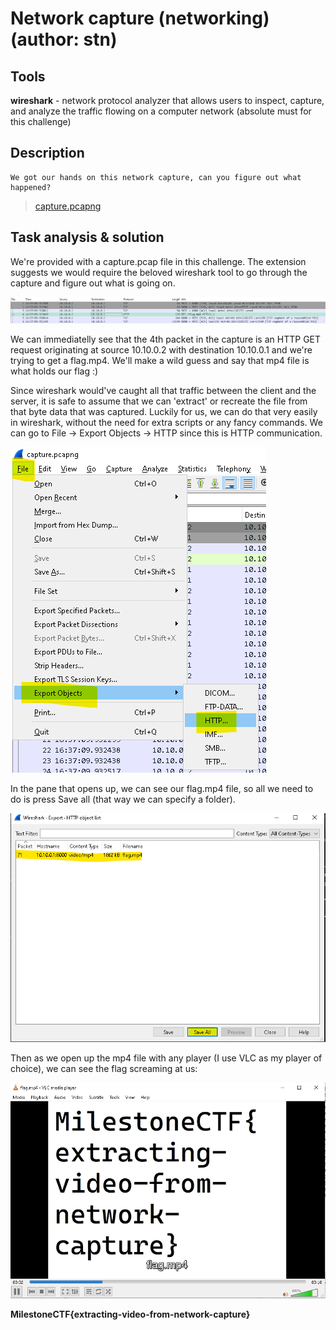 # Network capture (networking) (author: stn)

## Tools

**wireshark** - network protocol analyzer that allows users to inspect, capture, and analyze the traffic flowing on a computer network (absolute must for this challenge)

## Description

```
We got our hands on this network capture, can you figure out what happened?

```

> [capture.pcapng](./capture.pcapng)

## Task analysis & solution

We're provided with a capture.pcap file in this challenge. The extension suggests we would require the beloved wireshark tool to go through the capture and figure out what is going on.

![Image preview](1.png)

We can immediatelly see that the 4th packet in the capture is an HTTP GET request originating at source 10.10.0.2 with destination 10.10.0.1 and we're trying to get a flag.mp4. We'll make a wild guess and say that mp4 file is what holds our flag :)

Since wireshark would've caught all that traffic between the client and the server, it is safe to assume that we can 'extract' or recreate the file from that byte data that was captured. Luckily for us, we can do that very easily in wireshark, without the need for extra scripts or any fancy commands. We can go to File -> Export Objects -> HTTP since this is HTTP communication.

![Image preview](2.png)

In the pane that opens up, we can see our flag.mp4 file, so all we need to do is press Save all (that way we can specify a folder).

![Image preview](3.png)

Then as we open up the mp4 file with any player (I use VLC as my player of choice), we can see the flag screaming at us:

![Image preview](4.png)

**MilestoneCTF{extracting-video-from-network-capture}**